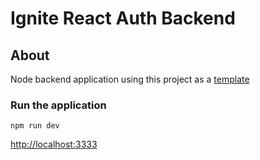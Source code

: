 # Ignite React Auth Backend

## About
Node backend application using this project as a [template](https://github.com/rocketseat-education/ignite-reactjs-auth-backend "template")

### Run the application
```npm
npm run dev
```

[http://localhost:3333](http://localhost:3333/ "http://localhost:3333")


